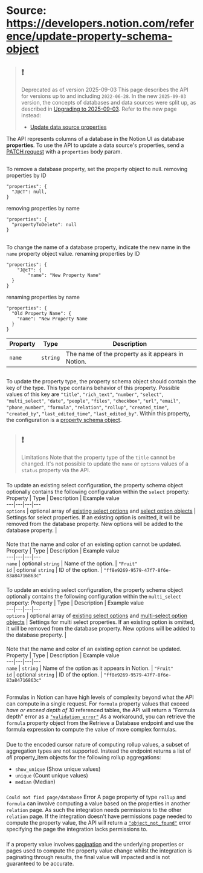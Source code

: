 # Source: https://developers.notion.com/reference/update-property-schema-object

> ## ❗️
> Deprecated as of version 2025-09-03
> This page describes the API for versions up to and including `2022-06-28`. In the new `2025-09-03` version, the concepts of databases and data sources were split up, as described in [Upgrading to 2025-09-03](https://developers.notion.com/docs/upgrade-guide-2025-09-03).
> Refer to the new page instead:
>   * [Update data source properties](https://developers.notion.com/reference/update-data-source-properties)
> 

The API represents columns of a database in the Notion UI as database **properties**.
To use the API to update a data source's properties, send a [PATCH request](https://developers.notion.com/reference/update-a-database) with a `properties` body param.
## [](https://developers.notion.com/reference/update-property-schema-object#remove-a-property)
To remove a database property, set the property object to null.
removing properties by ID
```
"properties": {
  "J@cT": null,
}

```

removing properties by name
```
"properties": {
  "propertyToDelete": null
}

```

## [](https://developers.notion.com/reference/update-property-schema-object#rename-a-property)
To change the name of a database property, indicate the new name in the `name` property object value.
renaming properties by ID
```
"properties": {
	"J@cT": {
		"name": "New Property Name"
  }
}

```

renaming properties by name
```
"properties": {
  "Old Property Name": {
    "name": "New Property Name
  }
}

```

Property | Type | Description  
---|---|---  
`name` | `string` | The name of the property as it appears in Notion.  
## [](https://developers.notion.com/reference/update-property-schema-object#update-property-type)
To update the property type, the property schema object should contain the key of the type. This type contains behavior of this property. Possible values of this key are `"title"`, `"rich_text"`, `"number"`, `"select"`, `"multi_select"`, `"date"`, `"people"`, `"files"`, `"checkbox"`, `"url"`, `"email"`, `"phone_number"`, `"formula"`, `"relation"`, `"rollup"`, `"created_time"`, `"created_by"`, `"last_edited_time"`, `"last_edited_by"`. Within this property, the configuration is a [property schema object](https://developers.notion.com/reference/property-schema-object).
> ## ❗️
> Limitations
> Note that the property type of the `title` cannot be changed.
> It's not possible to update the `name` or `options` values of a `status` property via the API.
### [](https://developers.notion.com/reference/update-property-schema-object#select-configuration-updates)
To update an existing select configuration, the property schema object optionally contains the following configuration within the `select` property:
Property | Type | Description | Example value  
---|---|---|---  
`options` | optional array of [existing select options](https://developers.notion.com/reference/update-property-schema-object#existing-select-options) and [select option objects](https://developers.notion.com/reference/create-a-database#select-options) | Settings for select properties. If an existing option is omitted, it will be removed from the database property. New options will be added to the database property. |   
#### [](https://developers.notion.com/reference/update-property-schema-object#existing-select-options)
Note that the name and color of an existing option cannot be updated. 
Property | Type | Description | Example value  
---|---|---|---  
`name` | optional `string` | Name of the option. | `"Fruit"`  
`id` | optional `string` | ID of the option. | `"ff8e9269-9579-47f7-8f6e-83a84716863c" `  
### [](https://developers.notion.com/reference/update-property-schema-object#multi-select-configuration-updates)
To update an existing select configuration, the property schema object optionally contains the following configuration within the `multi_select` property:
Property | Type | Description | Example value  
---|---|---|---  
`options` | optional array of [existing select options](https://developers.notion.com/reference/update-property-schema-object#existing-multi-select-options) and [multi-select option objects](https://developers.notion.com/reference/create-a-database#multi-select-options) | Settings for multi select properties. If an existing option is omitted, it will be removed from the database property. New options will be added to the database property. |   
#### [](https://developers.notion.com/reference/update-property-schema-object#existing-multi-select-options)
Note that the name and color of an existing option cannot be updated. 
Property | Type | Description | Example value  
---|---|---|---  
`name` | `string` | Name of the option as it appears in Notion. | `"Fruit"`  
`id` | optional `string` | ID of the option. | `"ff8e9269-9579-47f7-8f6e-83a84716863c" `  
## [](https://developers.notion.com/reference/update-property-schema-object#limitations)
### [](https://developers.notion.com/reference/update-property-schema-object#formula-maximum-depth)
Formulas in Notion can have high levels of complexity beyond what the API can compute in a single request. For `formula` property values that exceed _have or exceed depth of 10_ referenced tables, the API will return a "Formula depth" error as a [`"validation_error"`](https://developers.notion.com/reference/errors)
As a workaround, you can retrieve the `formula` property object from the Retrieve a Database endpoint and use the formula expression to compute the value of more complex formulas. 
### [](https://developers.notion.com/reference/update-property-schema-object#unsupported-rollup-aggregations)
Due to the encoded cursor nature of computing rollup values, a subset of aggregation types are not supported. Instead the endpoint returns a list of _all_ property_item objects for the following rollup aggregations:
  * `show_unique` (Show unique values)
  * `unique` (Count unique values)
  * `median` (Median)


### 
`Could not find page/database` Error
[](https://developers.notion.com/reference/update-property-schema-object#could-not-find-pagedatabase-error)
A page property of type `rollup` and `formula` can involve computing a value based on the properties in another `relation` page. As such the integration needs permissions to the other `relation` page. If the integration doesn't have permissions page needed to compute the property value, the API will return a [`"object_not_found"`](https://developers.notion.com/reference/errors) error specifying the page the integration lacks permissions to. 
### [](https://developers.notion.com/reference/update-property-schema-object#property-value-doesnt-match-ui-after-pagination)
If a property value involves [pagination](https://developers.notion.com/reference/pagination) and the underlying properties or pages used to compute the property value change whilst the integration is paginating through results, the final value will impacted and is not guaranteed to be accurate.
